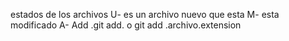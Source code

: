 estados de los archivos
U- es un archivo nuevo que esta
M- esta modificado
A- Add .git add.  o  git  add .archivo.extension 
